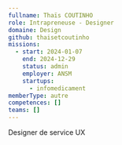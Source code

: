 ```yaml
---
fullname: Thaïs COUTINHO
role: Intrapreneuse - Designer
domaine: Design
github: thaisetcoutinho
missions:
  - start: 2024-01-07
    end: 2024-12-29
    status: admin
    employer: ANSM
    startups:
      - infomedicament
memberType: autre
competences: []
teams: []
---
```

Designer de service UX